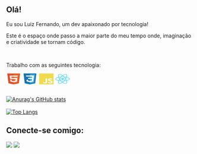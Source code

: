 ## Olá!
 Eu sou Luiz Fernando, um dev apaixonado por tecnologia!
 
 Este é o espaço onde passo a maior parte do meu tempo onde, imaginação e criatividade se tornam código.

<div style="display: inline_block"><br>

 Trabalho com as seguintes tecnologia:
     
  <img align="center" alt="Luiz-HTML" height="30" width="40" src="https://raw.githubusercontent.com/devicons/devicon/master/icons/html5/html5-original.svg">
  <img align="center" alt="Luiz-CSS" height="30" width="40" src="https://raw.githubusercontent.com/devicons/devicon/master/icons/css3/css3-original.svg">
  <img align="center" alt="Luiz-Js" height="30" width="40" src="https://raw.githubusercontent.com/devicons/devicon/master/icons/javascript/javascript-plain.svg">
  <img align="center" alt="Luiz-React" height="30" width="40" src="https://raw.githubusercontent.com/devicons/devicon/master/icons/react/react-original.svg">
  <br>
  <br>

  [![Anurag's GitHub stats](https://github-readme-stats.vercel.app/api?username=luizfernando04)](https://github.com/anuraghazra/github-readme-stats)
  <br>
  <br>
  [![Top Langs](https://github-readme-stats.vercel.app/api/top-langs/?username=luizfernando04)](https://github.com/anuraghazra/github-readme-stats)

  ## Conecte-se comigo:

  <div> 
        <a href = "mailto:batistaluizfernando146@gmail.com"><img src="https://img.shields.io/badge/-Gmail-%23333?style=for-the-badge&logo=gmail&logoColor=white" target="_blank"></a>
        <a href="https://https://www.linkedin.com/in/luiz-fernando-batista/" target="_blank"><img src="https://img.shields.io/badge/-LinkedIn-%230077B5?style=for-the-badge&logo=linkedin&logoColor=white" 
                 target="_blank"></a> 
  </div>
  
 


 

